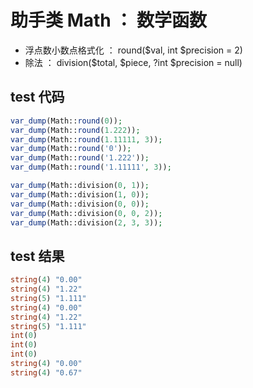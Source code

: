 # 助手类 Math ： 数学函数
- 浮点数小数点格式化 ： round($val, int $precision = 2)
- 除法 ： division($total, $piece, ?int $precision = null)

## test 代码

```php
var_dump(Math::round(0));
var_dump(Math::round(1.222));
var_dump(Math::round(1.11111, 3));
var_dump(Math::round('0'));
var_dump(Math::round('1.222'));
var_dump(Math::round('1.11111', 3));

var_dump(Math::division(0, 1));
var_dump(Math::division(1, 0));
var_dump(Math::division(0, 0));
var_dump(Math::division(0, 0, 2));
var_dump(Math::division(2, 3, 3));
```

## test 结果

```php
string(4) "0.00"
string(4) "1.22"
string(5) "1.111"
string(4) "0.00"
string(4) "1.22"
string(5) "1.111"
int(0)
int(0)
int(0)
string(4) "0.00"
string(4) "0.67"
```